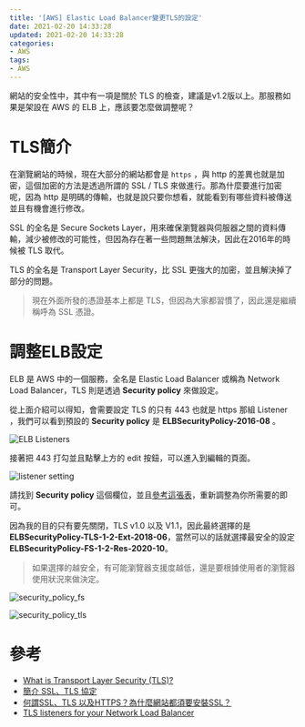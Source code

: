 ```yaml
---
title: '[AWS] Elastic Load Balancer變更TLS的設定'
date: 2021-02-20 14:33:28
updated: 2021-02-20 14:33:28
categories:
- AWS
tags:
- AWS
---
```


網站的安全性中，其中有一項是關於 TLS 的檢查，建議是v1.2版以上。那服務如果是架設在 AWS 的 ELB 上，應該要怎麼做調整呢？

<!-- more -->

# TLS簡介

在瀏覽網站的時候，現在大部分的網站都會是 `https` ，與 http 的差異也就是加密，這個加密的方法是透過所謂的 SSL / TLS 來做進行。那為什麼要進行加密呢，因為 http 是明碼的傳輸，也就是說只要你想看，就能看到有哪些資料被傳送並且有機會進行修改。

SSL 的全名是 Secure Sockets Layer，用來確保瀏覽器與伺服器之間的資料傳輸，減少被修改的可能性，但因為存在著一些問題無法解決，因此在2016年的時候被 TLS 取代。

TLS 的全名是 Transport Layer Security，比 SSL 更強大的加密，並且解決掉了部分的問題。

> 現在外面所發的憑證基本上都是 TLS，但因為大家都習慣了，因此還是繼續稱呼為 SSL 憑證。

# 調整ELB設定

ELB 是 AWS 中的一個服務，全名是 Elastic Load Balancer 或稱為 Network Load Balancer，TLS 則是透過 **Security policy** 來做設定。

從上面介紹可以得知，會需要設定 TLS 的只有 443 也就是 https 那組 Listener ，我們可以看到預設的 **Security policy** 是 **ELBSecurityPolicy-2016-08** 。

![ELB Listeners](ELB-Listeners.png)

接著把 443 打勾並且點擊上方的 edit 按鈕，可以進入到編輯的頁面。

![listener setting](listener-setting.png)

請找到 **Security policy** 這個欄位，並且[參考這張表](https://docs.aws.amazon.com/elasticloadbalancing/latest/network/create-tls-listener.html#describe-ssl-policies)，重新調整為你所需要的即可。

因為我的目的只有要先關閉，TLS v1.0 以及 V1.1，因此最終選擇的是 **ELBSecurityPolicy-TLS-1-2-Ext-2018-06**，當然可以的話就選擇最安全的設定 **ELBSecurityPolicy-FS-1-2-Res-2020-10**。

> 如果選擇的越安全，有可能瀏覽器支援度越低，還是要根據使用者的瀏覽器使用狀況來做決定。

![security_policy_fs](https://docs.aws.amazon.com/elasticloadbalancing/latest/network/images/security_policy_fs.png)

![security_policy_tls](https://docs.aws.amazon.com/elasticloadbalancing/latest/network/images/security_policy_tls.png)

# 參考

* [What is Transport Layer Security (TLS)?](https://www.cloudflare.com/learning/ssl/transport-layer-security-tls/)
* [簡介 SSL、TLS 協定](https://ithelp.ithome.com.tw/articles/10219106)
* [何謂SSL、TLS 以及HTTPS？為什麼網站都須要安裝SSL？](https://www.nss.com.tw/whyssl/)
* [TLS listeners for your Network Load Balancer](https://docs.aws.amazon.com/elasticloadbalancing/latest/network/create-tls-listener.html#describe-ssl-policies)